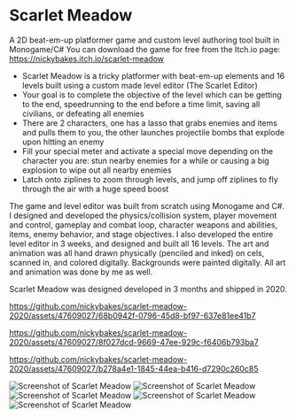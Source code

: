 # Scarlet Meadow
A 2D beat-em-up platformer game and custom level authoring tool built in Monogame/C#
You can download the game for free from the Itch.io page: https://nickybakes.itch.io/scarlet-meadow

- Scarlet Meadow is a tricky platformer with beat-em-up elements and 16 levels built using a custom made level editor (The Scarlet Editor)
- Your goal is to complete the objective of the level which can be getting to the end, speedrunning to the end before a time limit, saving all civilians, or defeating all enemies
- There are 2 characters, one has a lasso that grabs enemies and items and pulls them to you, the other launches projectile bombs that explode upon hitting an enemy
- Fill your special meter and activate a special move depending on the character you are: stun nearby enemies for a while or causing a big explosion to wipe out all nearby enemies
- Latch onto ziplines to zoom through levels, and jump off ziplines to fly through the air with a huge speed boost

The game and level editor was built from scratch using Monogame and C#. I designed and developed the physics/collision system, player movement and control, gameplay and combat loop, character weapons and abilities, items, enemy behavior, and stage objectives. I also developed the entire level editor in 3 weeks, and designed and built all 16 levels. The art and animation was all hand drawn physically (penciled and inked) on cels, scanned in, and colored digitally. Backgrounds were painted digitally. All art and animation was done by me as well.

Scarlet Meadow was designed developed in 3 months and shipped in 2020.

https://github.com/nickybakes/scarlet-meadow-2020/assets/47609027/68b0942f-0796-45d8-bf97-637e81ee41b7

https://github.com/nickybakes/scarlet-meadow-2020/assets/47609027/8f027dcd-9669-47ee-929c-f6406b793ba7

https://github.com/nickybakes/scarlet-meadow-2020/assets/47609027/b278a4e1-1845-44ea-b416-d7290c260c85

![Screenshot of Scarlet Meadow](https://img.itch.zone/aW1hZ2UvNjM3NTU1LzM0MDk5MTYuanBn/original/TsNWMU.jpg)
![Screenshot of Scarlet Meadow](https://img.itch.zone/aW1hZ2UvNjM3NTU1LzM0MDk5MTcuanBn/original/Gi90Aw.jpg)
![Screenshot of Scarlet Meadow](https://img.itch.zone/aW1hZ2UvNjM3NTU1LzM0MDk5MTkuanBn/original/znyS5l.jpg)
![Screenshot of Scarlet Meadow](https://img.itch.zone/aW1hZ2UvNjM3NTU1LzM0MDk5MTUuanBn/original/yLklWC.jpg)
![Screenshot of Scarlet Meadow](https://img.itch.zone/aW1hZ2UvNjM3NTU1LzM0MDk5MTguanBn/original/AzgTHk.jpg)
